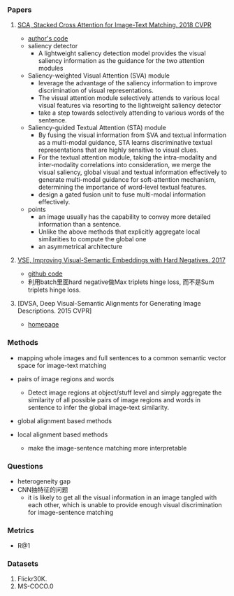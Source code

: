 
### Papers
1. [SCA, Stacked Cross Attention for Image-Text Matching. 2018 CVPR](https://arxiv.org/pdf/1803.08024.pdf)
    - [author's code](https://github.com/kuanghuei/SCAN)
    - saliency detector
        - A lightweight saliency detection model provides the visual saliency information as the guidance for the two attention modules
    - Saliency-weighted Visual Attention (SVA) module
        - leverage the advantage of the saliency information to improve discrimination of visual representations.
        - The visual attention module selectively attends to various local visual features via resorting to the lightweight saliency detector
        - take a step towards selectively attending to various words of the sentence.
    - Saliency-guided Textual Attention (STA) module
        - By fusing the visual information from SVA and textual information as a multi-modal guidance, STA learns discriminative textual representations that are highly sensitive to visual clues.
        - For the textual attention module, taking the intra-modality and inter-modality correlations into consideration, we merge the visual saliency, global visual and textual information effectively to generate multi-modal guidance for soft-attention mechanism, determining the importance of word-level textual features.
        - design a gated fusion unit to fuse multi-modal information effectively. 
    - points
        - an image usually has the capability to convey more detailed information than a sentence.
        - Unlike the above methods that explicitly aggregate local similarities to compute the global one
        - an asymmetrical architecture
    
2. [VSE, Improving Visual-Semantic Embeddings with Hard Negatives. 2017](https://arxiv.org/pdf/1707.05612.pdf)
    - [github code](https://github.com/fartashf/vsepp)
    - 利用batch里面hard negative做Max triplets hinge loss, 而不是Sum triplets hinge loss.

3. [DVSA, Deep Visual-Semantic Alignments for Generating Image Descriptions. 2015 CVPR]
    - [homepage](https://cs.stanford.edu/people/karpathy/deepimagesent/)
    
    
### Methods
- mapping whole images and full sentences to a common semantic vector space for image-text matching
- pairs of image regions and words 
    - Detect image regions at object/stuff level and simply aggregate the similarity of all possible pairs of image regions and words in sentence to infer the global image-text similarity.    

- global alignment based methods
- local alignment based methods
    - make the image-sentence matching more interpretable

### Questions
- heterogeneity gap
- CNN抽特征的问题
    - it is likely to get all the visual information in an image tangled with each other, which is unable to provide enough visual discrimination for image-sentence matching

### Metrics
- R@1

### Datasets
1. Flickr30K.
2. MS-COCO.0
